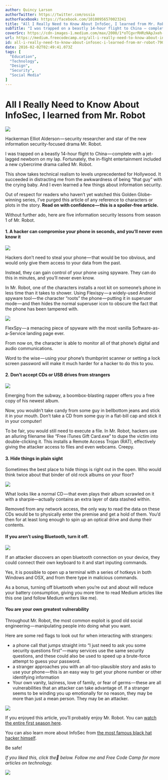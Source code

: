 ```yaml
---
author: Quincy Larson
authorTwitter: https://twitter.com/ossia
authorFacebook: https://facebook.com/10100956570023241
title: "All I Really Need to Know About InfoSec, I learned from Mr. Robot"
subTitle: "I was trapped on a beastly 14-hour flight to China — complete with a jet-lagged newborn on my lap. Fortunately, the in-flight entertainme..."
coverSrc: https://cdn-images-1.medium.com/max/2000/1*oTCgvrRHRzNApJxeh-JKJg.png
url: https://medium.freecodecamp.org/all-i-really-need-to-know-about-infosec-i-learned-from-mr-robot-7902cca6d729
id: all-i-really-need-to-know-about-infosec-i-learned-from-mr-robot-7902cca6d729
date: 2016-02-02T02:49:41.073Z
tags: [
  "Education",
  "Technology",
  "Design",
  "Security",
  "Social Media"
]
---
```

# All I Really Need to Know About InfoSec, I learned from Mr. Robot







![](https://cdn-images-1.medium.com/max/2000/1*oTCgvrRHRzNApJxeh-JKJg.png)

Hackerman Elliot Alderson — security researcher and star of the new information security-focused drama Mr. Robot.







I was trapped on a beastly 14-hour flight to China — complete with a jet-lagged newborn on my lap. Fortunately, the in-flight entertainment included a new cybercrime drama called Mr. Robot.

This show takes technical realism to levels unprecedented for Hollywood. It succeeded in distracting me from the awkwardness of being “that guy” with the crying baby. And I even learned a few things about information security.

Out of respect for readers who haven’t yet watched this Golden Globe-winning series, I’ve purged this article of any reference to characters or plots in the story. **Read on with confidence — this is a spoiler-free article.**

Without further ado, here are five information security lessons from season 1 of Mr. Robot.

#### 1\. A hacker can compromise your phone in seconds, and you’ll never even know it



![](https://cdn-images-1.medium.com/max/1600/1*3ZRrdaO_VDGPdRK7AG8kXQ.jpeg)



Hackers don’t need to steal your phone — that would be too obvious, and would only give them access to your data from the past.

Instead, they can gain control of your phone using spyware. They can do this in minutes, and you’ll never even know.

In Mr. Robot, one of the characters installs a root kit on someone’s phone in less time than it takes to shower. Using Flexispy — a widely-used Android spyware tool — the character “roots” the phone — putting it in superuser mode — and then hides the normal superuser icon to obscure the fact that the phone has been tampered with.



![](https://cdn-images-1.medium.com/max/1600/1*GL3Ko4MvNmtR-UbDDhFBxQ.jpeg)

FlexSpy — a menacing piece of spyware with the most vanilla Software-as-a-Service landing page ever.



From now on, the character is able to monitor all of that phone’s digital and audio communications.

Word to the wise — using your phone’s thumbprint scanner or setting a lock screen password will make it much harder for a hacker to do this to you.

#### 2\. Don’t accept CDs or USB drives from strangers



![](https://cdn-images-1.medium.com/max/1600/1*-KtCOR3_KbFMhxBffIQX-Q.jpeg)



Emerging from the subway, a boombox-blasting rapper offers you a free copy of his newest album.

Now, you wouldn’t take candy from some guy in bellbottom jeans and stick it in your mouth. Don’t take a CD from some guy in a flat-bill cap and stick it in your computer!

To be fair, you would still need to execute a file. In Mr. Robot, hackers use an alluring filename like “Free iTunes Gift Card.exe” to dupe the victim into double-clicking it. This installs a Remote Access Trojan (RAT), effectively giving the attacker access to files and even webcams. Creepy.

#### 3\. Hide things in plain sight

Sometimes the best place to hide things is right out in the open. Who would think twice about that binder of old rock albums on your floor?



![](https://cdn-images-1.medium.com/max/1600/1*VO-eM007x-XwNFFtN8qXEg.jpeg)



What looks like a normal CD — that even plays their album scrawled on it with a sharpie—actually contains an extra layer of data stashed within.

Removed from any network access, the only way to read the data on these CDs would be to physically enter the premise and get a hold of them. You’d then for at least long enough to spin up an optical drive and dump their contents.

#### If you aren’t using Bluetooth, turn it off.



![](https://cdn-images-1.medium.com/max/1600/1*m16AZPqfMfQO8SMhPbtrHw.jpeg)



If an attacker discovers an open bluetooth connection on your device, they could connect their own keyboard to it and start inputing commands.

Yes, it is possible to open up a terminal with a series of hotkeys in both Windows and OSX, and from there type in malicious commands.

As a bonus, turning off bluetooth when you’re out and about will reduce your battery consumption, giving you more time to read Medium articles like this one (and follow Medium writers like me).

#### You are your own greatest vulnerability

Throughout Mr. Robot, the most common exploit is good old social engineering — manipulating people into doing what you want.

Here are some red flags to look out for when interacting with strangers:

*   a phone call that jumps straight into “I just need to ask you some security questions first” — many services use the same security questions, and these could also be used to speed up a brute-force attempt to guess your password.
*   a stranger approaches you with an all-too-plausible story and asks to use your phone — this is an easy way to get your phone number or other identifying information
*   Your own vanity, laziness, love of family, or fear of germs — these are all vulnerabilities that an attacker can take advantage of. If a stranger seems to be winding you up emotionally for no reason, they may be more than just a mean person. They may be an attacker.



![](https://cdn-images-1.medium.com/max/1600/1*U3z6k5J0bPgAMc0WNgerrQ.jpeg)



If you enjoyed this article, you’ll probably enjoy Mr. Robot. You can [watch the entire first season here](http://www.amazon.com/gp/product/B00YBX8QEO/ref=as_li_tl?ie=UTF8&camp=1789&creative=9325&creativeASIN=B00YBX8QEO&linkCode=as2&tag=out0b4b-20&linkId=7XIGZAKLZUHAOINS).

You can also learn more about InfoSec from [the most famous black hat hacker himself](http://www.amazon.com/gp/product/B0047Y0F0K/ref=as_li_tl?ie=UTF8&camp=1789&creative=9325&creativeASIN=B0047Y0F0K&linkCode=as2&tag=out0b4b-20&linkId=YAU7HTXFLAUZKFPA).

Be safe!

_If you liked this, click the💚 below. Follow me and Free Code Camp for more articles on technology._



![](https://cdn-images-1.medium.com/max/1600/1*31StU5CNIHk8VDkSHWO6nA.gif)










